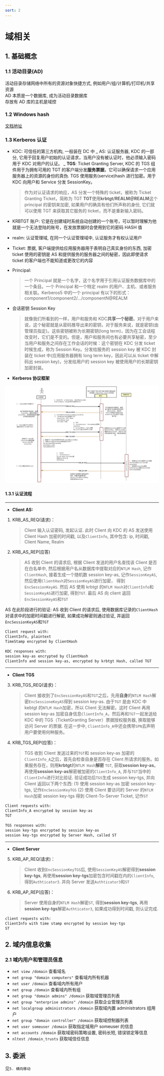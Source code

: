 ```yaml
---
sort: 2
---
```


# 域相关

## 1. 基础概念

### 1.1 活动目录(AD)

活动目录存储网络中所有的资源对象快捷方式, 例如用户/组/计算机/打印机/共享资源  
AD 本质是一个数据库, 成为活动目录数据库  
存放有 AD 库的主机是域控

### 1.2 Windows hash

[文档地址](file:///D:/KnowledgeDocument/2021%E7%BD%91%E4%BF%A1%E5%AE%89%E8%B5%9B%E5%9F%B9%E8%AE%AD_%E5%A2%A8%E6%94%BB%E5%B9%B3%E5%8F%B0%E5%85%A8%E9%83%A8_PDF/pdf2/%E5%86%85%E7%BD%91%E6%B8%97%E9%80%8F/3.2%E3%80%81Windows%E4%B9%8BNTLM%E8%AE%A4%E8%AF%81-20200626%E3%80%90%E9%80%9A%E8%BF%87%E3%80%91.pdf)

### 1.3 Kerberos 认证

- KDC: 可信任的第三方机构, 一般装在 DC 中
  _ AS: 认证服务器, KDC 的一部分, 它用于回复用户初始的认证请求，当用户没有被认证时，他必须输入密码用于 KDC 对用户的认证。
  _ **TGS**: Ticket Granting Server, KDC 的 TGS 组件用于为拥有可用的 TGT 的客户端分发**服务票据**，它可以确保请求一个应用服务器上的资源的身份的真伪. TGS 使用服务(service)hash 进行加密。用于 KDC 向用户和 Service 分发 SessionKey。

  > 作为对认证请求的响应，AS 分发一个特殊的 ticket，被称为 Ticket Granting Ticket，简称为 TGT
  > **TGT**使用**krbtgt/REALM＠REALM**这个 principal 的密钥来加密, 如果用户的确具有他们所声称的身份, 它们就可以使用 TGT 来获取其它服务的 ticket，而不是重新输入密码。

- KRBTGT 账户: 它是在创建域时系统自动创建的一个账号，可以暂时理解为他就是一个无法登陆的账号，在发放票据时会使用到它的密码 HASH 值
- realm: 认证管理域, 在同一个认证管理域中, 认证服务才有权认证用户
- Ticket: 票据, 客户端提供给应用服务器用于表明自己真实身份的东西, 加密 ticket 使用的密钥是 AS 和提供服务的服务器之间的秘密，因此即使请求 ticket 的客户端也不能知道或更改它的内容
- Principal:

  > 一个 Principal 就是一个名字，这个名字用于引用认证服务数据库中的一个条目。一个 Principal 和一个特定 realm 的用户、主机、或者服务相关联。Kerberos5 中的一个 principal 有以下的形式：
  > component1/component2/.../componentN@REALM

- 会话密钥 Session Key

  > 就像我们所看到的一样，用户和服务和 KDC**共享一个秘密**。对于用户来说，这个秘密就是从密码推导出来的密钥，对于服务来说，就是密钥(由管理员指定)。这些密钥被称为长期密钥(long term)，因为在工会话程改变时，它们是不变的。但是，用户和服务间也有必要共享秘密，至少当用户和服务之间存在工作会话的时候：这个密钥在 KDC 分发 ticket 时候生成，称为 Session Key。分发给服务的 session key 被 KDC 封装在 ticket 中(应用服务器拥有 long term key，因此可以从 ticket 中解码出 session key)，分发给用户的 session key 被使用用户的长期密钥加密封装。

- **Kerberos 协议框架**

![](vx_images/4967825147262.png)

#### 1.3.1 认证流程

---

- **Client AS:**

1. KRB_AS_REQ(请求)：

   > Client 输入认证密码, 发起认证. 此时 Client 向 KDC 的 AS 发送使用 Client Hash 加密的时间戳, 以及`ClientInfo`, 其中包含: ip, 时间戳, Client Name, Realm

2. KRB_AS_REP(应答)
   > AS 收到 Client 的请求后, 根据 Client 发送的用户名查找该 Client 是否在白名单中, 然后根据用户名从数据库中提取对应的`NTLM Hash`, 记作`ClientHash`, 接着生成一个随机数 session key-as, 记作`SessionKeyAS`, 然后使用`ClientHash`对`SessionKeyAS`进行加密， 得到`EncSessionKeyAS`. 然后 AS 使用 krbtgt 的`NTLM Hash`对`ClientInfo`和`SessionKeyAS`进行加密, 得到`TGT`. 最后 AS 向 client 返回`EncSessionKeyAS`和`TGT`

AS 在此阶段进行的验证: AS 收到 Client 的请求后, 使用数据库记录的`ClientHash`对请求中的加密时间戳进行解密, 如果成功解密则通过验证, 并返回`EncSessionKeyAS`和`TGT`

```
Client request with:
ClientInfo, plaintext
TimeStamp encrypted by ClientHash

KDC responses with:
session key-as encrypted by ClientHash
ClientInfo and session key-as, encrypted by krbtgt Hash, called TGT
```

---

- **Client TGS**

3. KRB_TGS_REQ(请求)：

   > Client 接收到了`EncSessionKeyAS`和`TGT`之后，先用**自身**的`NTLM Hash`解密`EncSessioneKeyAS`得到 session key-as. 由于`TGT` 是由 KDC 中 kebtgt 的`NTLM Hash`加密，所以 Client 无法解密。这时 Client 再用 session key-as 加密自身信息`ClientInfo_A`，然后再和`TGT`一起发送给 KDC 中的 TGS（TicketGranting Server）票据授权服务器, 换取能够访问 Server 的票据.
   > 在这一步中, `ClientInfo_A`中还会携带`SPN`去声明用户要使用何种服务。

4. KRB_TGS_REP(应答)：
   > TGS 收到 Client 发送过来的`TGT`和 session key-as 加密的`ClientInfo_A`之后，首先会检查自身是否存在 Client 所请求的服务。如果服务存在，则用**krbtgt**的`NTLM Hash`**解密** `TGT`, 获取**session key-as**。再使用**session key-as**解密被加密的`ClientInfo_A`, 并与`TGT`当中的`ClientInfo`进行对比验证. 验证成功后`TGS`生成 session key-tgs, 并向 Client 返回以下两个东西:
   > (1) 使用 session key-as 加密 session key-tgs, 记作`EncSessionKeyTGS`
   > (2) 使用 Client 要访问的 Server 的`NTLM Hash`加密 session key-tgs 得到 Client-To-Server Ticket, 记作`ST`

```
Client requests with:
ClientInfo_A encrypted by session key-as
TGT

TGS responses with:
session key-tgs encrypted by session key-as
session key-tgs encrypted by Server Hash, called ST
```

---

- **Client Server**

5. KRB_AP_REQ(请求)：

   > Client 收到`EncSessionKeyTGS`后, 使用`SessionKeyAS`解密得到**session key-tgs**, 再使用**session key-tgs**加密包含时间戳在内的`ClientInfo`, 得到`Authticator3`. 并向 Server 发送`Authticator3`和`ST`

6. KRB_AP_REP(应答)：
   > Server 使用自身的`NTLM Hash`解密`ST`, 得到**session key-tgs**, 再用**session key-tgs**解密`Authticator3`, 如果成功得到时间戳, 则认证完成.

```
client requests with:
ClientInfo with time stamp encrypted by session key-tgs
ST
```

## 2. 域内信息收集

### 2.1 域内用户和管理员信息

- `net view /domain` 查看域名
- `net group "domain computers"` 查看域内所有机器
- `net user /domain` 查看域内所有用户
- `net group /domain` 查看域内所有组
- `net group "domain admins" /domain` 获取域管理员列表
- `net group "enterprise admins" /domain` 获取企业管理员列表
- `net localgroup administrators /domain` 获取域内置 administrators 组用户
- `net group "domain controller" /domain` 获取域控制器列表
- `net user someuser /domain` 获取指定域用户 someuser 的信息
- `net accounts /domain` 获取域密码策略设置, 密码长短, 错误锁定等信息
- `nltest /domain_trusts` 获取域信任信息

## 3. 委派

见`5. 横向移动`
